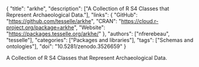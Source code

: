 {
  "title": "arkhe",
  "description": ["A Collection of R S4 Classes that Represent Archaeological Data."],
  "links": {
    "GitHub": "https://github.com/tesselle/arkhe",
    "CRAN": "https://cloud.r-project.org/package=arkhe",
    "Website": "https://packages.tesselle.org/arkhe/"
  },
  "authors": ["nfrerebeau", "tesselle"],
  "categories": ["Packages and libraries"],
  "tags": ["Schemas and ontologies"],
  "doi": "10.5281/zenodo.3526659"
}

<!-- Generated by csv2md.R – do not edit by hand -->

A Collection of R S4 Classes that Represent Archaeological Data.